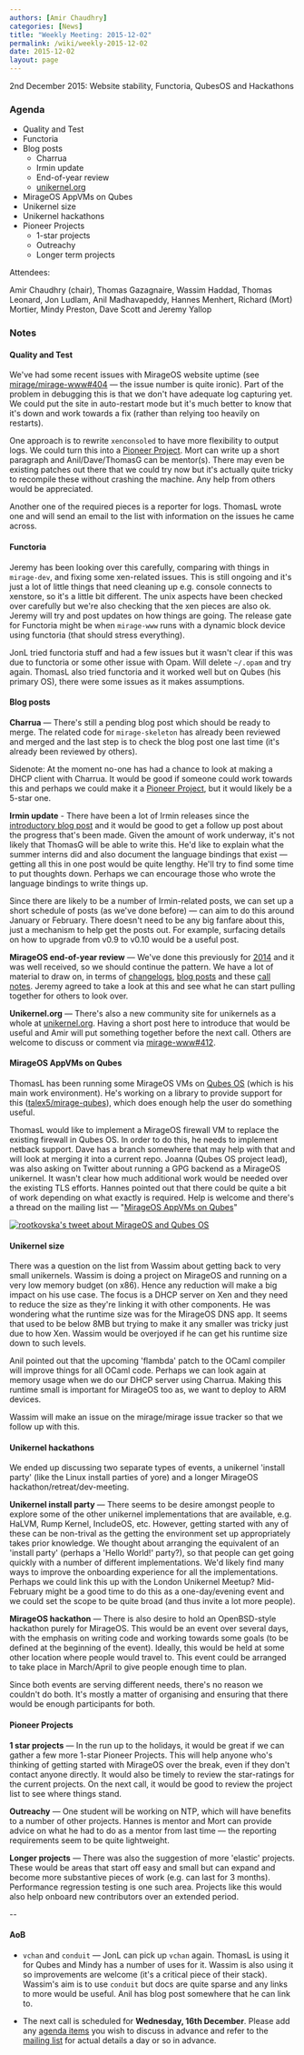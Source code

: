 ```yaml
---
authors: [Amir Chaudhry]
categories: [News]
title: "Weekly Meeting: 2015-12-02"
permalink: /wiki/weekly-2015-12-02
date: 2015-12-02
layout: page
---
```


2nd December 2015: Website stability, Functoria, QubesOS and Hackathons

### Agenda ###

- Quality and Test
- Functoria
- Blog posts
  - Charrua
  - Irmin update
  - End-of-year review
  - [unikernel.org][]
- MirageOS AppVMs on Qubes
- Unikernel size
- Unikernel hackathons
- Pioneer Projects
  - 1-star projects
  - Outreachy
  - Longer term projects

Attendees:

Amir Chaudhry (chair), Thomas Gazagnaire, Wassim Haddad, Thomas Leonard,
Jon Ludlam, Anil Madhavapeddy, Hannes Menhert, Richard (Mort) Mortier,
Mindy Preston, Dave Scott and Jeremy Yallop

### Notes ###

#### Quality and Test ####

We've had some recent issues with MirageOS website uptime (see
[mirage/mirage-www#404][] — the issue number is quite ironic).  Part of the
problem in debugging this is that we don't have adequate log capturing yet. We
could put the site in auto-restart mode but it's much better to know that it's
down and work towards a fix (rather than relying too heavily on restarts).

One approach is to rewrite `xenconsoled` to have more flexibility to output
logs.  We could turn this into a [Pioneer Project][]. Mort can write up a
short paragraph and Anil/Dave/ThomasG can be mentor(s). There may even be
existing patches out there that we could try now but it's actually quite
tricky to recompile these without crashing the machine. Any help from others
would be appreciated. 

Another one of the required pieces is a reporter for logs.  ThomasL wrote one
and will send an email to the list with information on the issues he came
across. 

[mirage/mirage-www#404]: https://github.com/mirage/mirage-www/issues/404
[Pioneer Project]: https://github.com/mirage/mirage-www/wiki/Pioneer-Projects

#### Functoria ####

Jeremy has been looking over this carefully, comparing with things in
`mirage-dev`, and fixing some xen-related issues.  This is still ongoing and
it's just a lot of little things that need cleaning up e.g. console connects
to xenstore, so it's a little bit different. The unix aspects have been
checked over carefully but we're also checking that the xen pieces are also ok.
Jeremy will try and post updates on how things are going.  The release gate
for Functoria might be when `mirage-www` runs with a dynamic block device
using functoria (that should stress everything).

JonL tried functoria stuff and had a few issues but it wasn't clear if this
was due to functoria or some other issue with Opam.  Will delete `~/.opam` and
try again. ThomasL also tried functoria and it worked well but on Qubes (his
primary OS), there were some issues as it makes assumptions.


#### Blog posts ####

**Charrua** — There's still a pending blog post which should be ready to merge.
The related code for `mirage-skeleton` has already been reviewed and merged
and the last step is to check the blog post one last time (it's already been
reviewed by others).  

Sidenote: At the moment no-one has had a chance to look at making a DHCP
client with Charrua. It would be good if someone could work towards this and
perhaps we could make it a [Pioneer Project][], but it would likely be a
5-star one.

**Irmin update** - There have been a lot of Irmin releases since the
[introductory blog post][irmin-post] and it would be good to get a follow up
post about the progress that's been made.  Given the amount of work underway,
it's not likely that ThomasG will be able to write this.  He'd like to explain
what the summer interns did and also document the language bindings that
exist — getting all this in one post would be quite lengthy.  He'll try to
find some time to put thoughts down.  Perhaps we can encourage those who wrote
the language bindings to write things up.

Since there are likely to be a number of Irmin-related posts, we can set up a
short schedule of posts (as we've done before) — can aim to do this around
January or February.  There doesn't need to be any big fanfare about this,
just a mechanism to help get the posts out.  For example, surfacing details on
how to upgrade from v0.9 to v0.10 would be a useful post.

[irmin-post]: https://mirage.io/blog/introducing-irmin

**MirageOS end-of-year review** — We've done this previously for [2014][] and
it was well received, so we should continue the pattern. We have a lot of
material to draw on, in terms of [changelogs][], [blog posts][mir-blog] and
these [call notes][]. Jeremy agreed to take a look at this and see what he can
start pulling together for others to look over.

[2014]: https://mirage.io/blog/2014-in-review
[changelogs]: https://mirage.io/releases/
[mir-blog]: https://mirage.io/blog/
[call notes]: https://mirage.io/wiki/#Weeklycallsandreleasenotes

**Unikernel.org** — There's also a new community site for unikernels as a
whole at [unikernel.org][]. Having a short post here to introduce that would
be useful and Amir will put something together before the next call. Others
are welcome to discuss or comment via [mirage-www#412][]. 

[unikernel.org]: http://unikernel.org
[mirage-www#412]: https://github.com/mirage/mirage-www/issues/412

#### MirageOS AppVMs on Qubes ####

ThomasL has been running some MirageOS VMs on [Qubes OS][] (which is his main
work environment). He's working on a library to provide support for this
([talex5/mirage-qubes][]), which does enough help the user do something useful.

ThomasL would like to implement a MirageOS firewall VM to replace the existing
firewall in Qubes OS.  In order to do this, he needs to implement netback
support. Dave has a branch somewhere that may help with that and will look at
merging it into a current repo.  Joanna (Qubes OS project lead), was also
asking on Twitter about running a GPG backend as a MirageOS unikernel. It
wasn't clear how much additional work would be needed over the existing TLS
efforts.  Hannes pointed out that there could be quite a bit of work depending
on what exactly is required. Help is welcome and there's a thread on the
mailing list — "[MirageOS AppVMs on Qubes][qubes-email]"

[![rootkovska's tweet about MirageOS and Qubes OS](/graphics/qubes-tweet.png)](https://twitter.com/rootkovska/status/672079159687053313)

[Qubes OS]: https://www.qubes-os.org
[talex5/mirage-qubes]: https://github.com/talex5/mirage-qubes
[qubes-email]: http://lists.xenproject.org/archives/html/mirageos-devel/2015-11/msg00116.html

#### Unikernel size ####

There was a question on the list from Wassim about getting back to very small
unikernels.  Wassim is doing a project on MirageOS and running on a very low
memory budget (on x86). Hence any reduction will make a big impact on his use
case. The focus is a DHCP server on Xen and they need to reduce the size as
they're linking it with other components. He was wondering what the runtime
size was for the MirageOS DNS app. It seems that used to be below 8MB but
trying to make it any smaller was tricky just due to how Xen.  Wassim would be
overjoyed if he can get his runtime size down to such levels.  

Anil pointed out that the upcoming 'flambda' patch to the OCaml compiler will
improve things for all OCaml code. Perhaps we can look again at memory usage
when we do our DHCP server using Charrua. Making this runtime small is
important for MirageOS too as, we want to deploy to ARM devices. 

Wassim will make an issue on the mirage/mirage issue tracker so that we follow
up with this.

#### Unikernel hackathons ####

We ended up discussing two separate types of events, a unikernel 'install
party' (like the Linux install parties of yore) and a longer MirageOS
hackathon/retreat/dev-meeting.

**Unikernel install party** — There seems to be desire amongst people to
explore some of the other unikernel implementations that are available, e.g.
HaLVM, Rump Kernel, IncludeOS, etc.  However, getting started with any of
these can be non-trival as the getting the environment set up appropriately
takes prior knowledge.  We thought about arranging the equivalent of an
'install party' (perhaps a 'Hello World!' party?), so that people can get
going quickly with a number of different implementations.  We'd likely find
many ways to improve the onboarding experience for all the implementations.
Perhaps we could link this up with the London Unikernel Meetup?  Mid-February
might be a good time to do this as a one-day/evening event and we could set
the scope to be quite broad (and thus invite a lot more people).

**MirageOS hackathon** — There is also desire to hold an OpenBSD-style
hackathon purely for MirageOS.  This would be an event over several days, with
the emphasis on writing code and working towards some goals (to be defined at
the beginning of the event).  Ideally, this would be held at some other
location where people would travel to.  This event could be arranged to take
place in March/April to give people enough time to plan.

Since both events are serving different needs, there's no reason we couldn't
do both. It's mostly a matter of organising and ensuring that there would be
enough participants for both.


#### Pioneer Projects ####

**1 star projects** — In the run up to the holidays, it would be great if we
can gather a few more 1-star Pioneer Projects.  This will help anyone who's
thinking of getting started with MirageOS over the break, even if they don't
contact anyone directly.  It would also be timely to review the star-ratings
for the current projects. On the next call, it would be good to review the
project list to see where things stand.

**Outreachy** — One student will be working on NTP, which will have benefits
to a number of other projects.  Hannes is mentor and Mort can provide advice
on what he had to do as a mentor from last time — the reporting requirements
seem to be quite lightweight.

**Longer projects** — There was also the suggestion of more 'elastic' projects.
These would be areas that start off easy and small but can expand and become
more substantive pieces of work (e.g. can last for 3 months). Performance
regression testing is one such area.  Projects like this would also help
onboard new contributors over an extended period.

--

#### AoB ####

- `vchan` and `conduit` — JonL can pick up `vchan` again. ThomasL is using it
for Qubes and Mindy has a number of uses for it. Wassim is also using it so
improvements are welcome (it's a critical piece of their stack). Wassim's aim
is to use `conduit` but docs are quite sparse and any links to more would be
useful. Anil has blog post somewhere that he can link to.

- The next call is scheduled for **Wednesday, 16th December**. Please add any
[agenda items][call-agenda] you wish to discuss in advance and refer to the
[mailing list][mir-mail] for actual details a day or so in advance.

[call-agenda]: https://github.com/mirage/mirage-www/wiki/Call-Agenda
[mir-mail]: http://lists.xenproject.org/cgi-bin/mailman/listinfo/mirageos-devel
